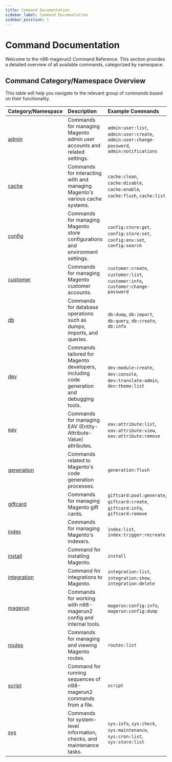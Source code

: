 ```yaml
---
title: Command Documentation
sidebar_label: Command Documentation
sidebar_position: 1
---
```


# Command Documentation

Welcome to the n98-magerun2 Command Reference. This section provides a detailed overview of all available commands, categorized by namespace.

## Command Category/Namespace Overview

This table will help you navigate to the relevant group of commands based on their functionality.

| Category/Namespace | Description                                                                              | Example Commands                                                                            |
|:-------------------|:-----------------------------------------------------------------------------------------|:--------------------------------------------------------------------------------------------|
| [admin](./admin/)              | Commands for managing Magento admin user accounts and related settings.                  | `admin:user:list`, `admin:user:create`, `admin:user:change-password`, `admin:notifications` |
| [cache](./cache/)              | Commands for interacting with and managing Magento's various cache systems.              | `cache:clean`, `cache:disable`, `cache:enable`, `cache:flush`, `cache:list`                 |
| [config](./config/)            | Commands for managing Magento store configurations and environment settings.             | `config:store:get`, `config:store:set`, `config:env:set`, `config:search`                   |
| [customer](./customer/)        | Commands for managing Magento customer accounts.                                         | `customer:create`, `customer:list`, `customer:info`, `customer:change-password`             |
| [db](./db/)                    | Commands for database operations such as dumps, imports, and queries.                    | `db:dump`, `db:import`, `db:query`, `db:create`, `db:info`                                  |
| [dev](./development/)          | Commands tailored for Magento developers, including code generation and debugging tools. | `dev:module:create`, `dev:console`, `dev:translate:admin`, `dev:theme:list`                 |
| [eav](./eav/)                  | Commands for managing EAV (Entity-Attribute-Value) attributes.                           | `eav:attribute:list`, `eav:attribute:view`, `eav:attribute:remove`                          |
| [generation](./generation/)    | Commands related to Magento's code generation processes.                                 | `generation:flush`                                                                          |
| [giftcard](./giftcard/)        | Commands for managing Magento gift cards.                                                | `giftcard:pool:generate`, `giftcard:create`, `giftcard:info`, `giftcard:remove`             |
| [index](./index/)              | Commands for managing Magento's indexers.                                                | `index:list`, `index:trigger:recreate`                                                      |
| [install](./installer/)        | Command for installing Magento.                                                          | `install`                                                                                   |
| [integration](./integration/)  | Command for integrations to Magento.                                                     | `integration:list`, `integration:show`, `integration:delete`                                |
| [magerun](./magerun/)            | Commands for working with n98-magerun2 config and internal tools.                        | `magerun:config:info`, `magerun:config:dump`                                               |
| [routes](./routes/)            | Commands for managing and viewing Magento routes.                                  | `routes:list`                                                                               |
| [script](./scripting/)         | Command for running sequences of n98-magerun2 commands from a file.                      | `script`                                                                                    |
| [sys](./system/)               | Commands for system-level information, checks, and maintenance tasks.                    | `sys:info`, `sys:check`, `sys:maintenance`, `sys:cron:list`, `sys:store:list`               |

